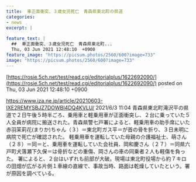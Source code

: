 ```yaml
---
title:  車正面衝突、３歳女児死亡　青森県東北町の県道  
categories:
- news
excerpt: |
  
feature_text: |
  ##  車正面衝突、３歳女児死亡　青森県東北町...
  Thu, 03 Jun 2021 12:48:10  +0900
feature_image: "https://picsum.photos/2560/600?image=733"
image: "https://picsum.photos/2560/600?image=733"
---
```


[https://rosie.5ch.net/test/read.cgi/editorialplus/1622692090/](https://rosie.5ch.net/test/read.cgi/editorialplus/1622692090/)
posted on Thu, 03 Jun 2021 12:48:10  +0900

<!--more-->

https://www.iza.ne.jp/article/20210603-IXE2REMYSBJZ7DOWBI4DQ4KVLU/ 2021/6/3 11:04 青森県東北町滝沢平の県道で２日午後５時半ごろ、乗用車と軽乗用車が正面衝突し、２台に乗っていた５人全員が病院に搬送された。青森県警七戸署によると、軽乗用車の助手席にいた赤羽茉莉花(まりか)ちゃん（３）＝東北町ガス平＝が首の骨を折り、３日未明に病院で死亡が確認された。 軽乗用車を運転していた母親の介護福祉士、萌さん（２８）＝同＝と、乗用車を運転していた会社員、岡和慶さん（２７）＝同県六戸町犬落瀬下久保＝は骨折などの重傷、岡さんの車の同乗者２人も軽傷を負った。 署によると、２台はいずれも前部が大破。現場は東北町役場から約７キロの田畑が広がる片側１車線の直線で、事故当時、路面は乾燥していたという。署が原因を調べている。
